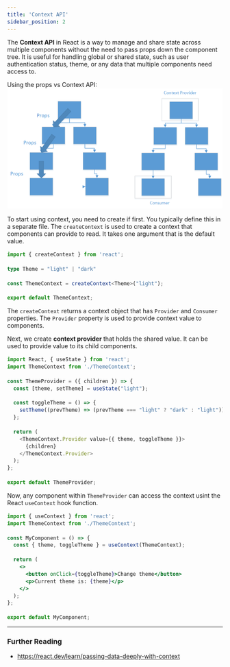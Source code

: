 ```yaml
---
title: 'Context API'
sidebar_position: 2
---
```

The **Context API** in React is a way to manage and share state across multiple components without the need to pass props down the component tree. It is useful for handling global or shared state, such as user authentication status, theme, or any data that multiple components need access to.

Using the props vs Context API:
![](./img/context.png)

To start using context, you need to create if first. You typically define this in a separate file. The `createContext` is used to create a context that components can provide to read. It takes one argument that is the default value.

```ts title="ThemeContext.ts"
import { createContext } from 'react';

type Theme = "light" | "dark"

const ThemeContext = createContext<Theme>("light");

export default ThemeContext;
```
The `createContext` returns a context object that has `Provider` and `Consumer` properties. The `Provider` property is used to provide context value to components.

Next, we create **context provider** that holds the shared value. It can be used to provide value to its child components.

```js title="ThemeProvider.ts"
import React, { useState } from 'react';
import ThemeContext from './ThemeContext';

const ThemeProvider = ({ children }) => {
  const [theme, setTheme] = useState("light");

  const toggleTheme = () => {
    setTheme((prevTheme) => (prevTheme === "light" ? "dark" : "light"));
  };

  return (
    <ThemeContext.Provider value={{ theme, toggleTheme }}>
      {children}
    </ThemeContext.Provider>
  );
};

export default ThemeProvider;
```
Now, any component within `ThemeProvider` can access the context usint the React `useContext` hook function.  
```jsx
import { useContext } from 'react';
import ThemeContext from './ThemeContext';

const MyComponent = () => {
  const { theme, toggleTheme } = useContext(ThemeContext);

  return (
    <>
      <button onClick={toggleTheme}>Change theme</button>
      <p>Current theme is: {theme}</p>
    </>
  );
};

export default MyComponent;
```
---
### Further Reading
- https://react.dev/learn/passing-data-deeply-with-context